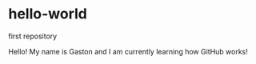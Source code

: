 # hello-world
first repository

Hello! My name is Gaston and I am currently learning how GitHub works!
